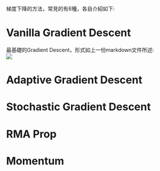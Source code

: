梯度下降的方法，常見的有6種，各自介紹如下:  

# Vanilla Gradient Descent
最基礎的Gradient Descent，形式如上一份markdown文件所述:  
<img src="https://latex.codecogs.com/png.image?\dpi{110}&space;w_{t&plus;1}&space;=&space;w_t&space;-&space;\eta_t&space;*&space;g_t&space;\;&space;,&space;\;&space;where&space;\;&space;g_t&space;=&space;\frac{\partial&space;L}{\partial&space;w}"/>

# Adaptive Gradient Descent

# Stochastic Gradient Descent

# RMA Prop

# Momentum
